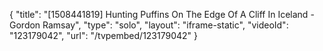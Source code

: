{
    "title": "[1508441819] Hunting Puffins On The Edge Of A Cliff In Iceland - Gordon Ramsay",
    "type": "solo",
    "layout": "iframe-static",
    "videoId": "123179042",
    "url": "\/tvpembed\/123179042"
}